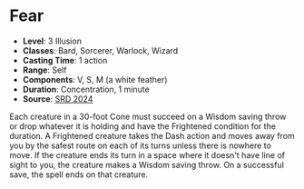 # Fear

- **Level**: 3 Illusion
- **Classes**: Bard, Sorcerer, Warlock, Wizard
- **Casting Time**: 1 action
- **Range**: Self
- **Components**: V, S, M (a white feather)
- **Duration**: Concentration, 1 minute
- **Source**: [SRD 2024](../../../srds/SRD_2024.pdf)

Each creature in a 30-foot Cone must succeed on a Wisdom saving throw or drop whatever it is holding and have the Frightened condition for the duration. A Frightened creature takes the Dash action and moves away from you by the safest route on each of its turns unless there is nowhere to move. If the creature ends its turn in a space where it doesn't have line of sight to you, the creature makes a Wisdom saving throw. On a successful save, the spell ends on that creature.

